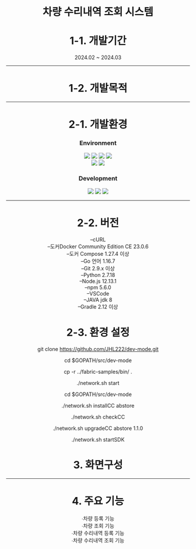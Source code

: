 <div align="center">
   
# 차량 수리내역 조회 시스템

# 1-1. 개발기간

2024.02 ~ 2024.03

***

# 1-2. 개발목적


   
***

# 2-1. 개발환경

### Environment

<img src="https://img.shields.io/badge/Visual&nbsp;Studio&nbsp;Code-007ACC?style=flat-square&logo=VisualStudioCode&logoColor=white"/>
<img src="https://img.shields.io/badge/Git-F05032?style=flat-square&logo=Git&logoColor=white"/>
<img src="https://img.shields.io/badge/GitHub-181717?style=flat-square&logo=GitHub&logoColor=white"/>
<img src="https://img.shields.io/badge/Linux-FCC624?style=flat-square&logo=Linux&logoColor=white"/><br/>
<img src="https://img.shields.io/badge/Docker-2496ED?style=flat-square&logo=Docker&logoColor=white"/>
<img src="https://img.shields.io/badge/NodeJS-339933?style=flat-square&logo=NodeJS&logoColor=white"/>

### Development

<img src="https://img.shields.io/badge/Express-000000?style=flat-square&logo=Express&logoColor=white"/>
<img src="https://img.shields.io/badge/Angular-0F0F11?style=flat-square&logo=Angular&logoColor=white"/>
<img src="https://img.shields.io/badge/Go-00ADD8?style=flat-square&logo=Go&logoColor=white"/>

***

# 2-2. 버전

–cURL <br/>
–도커Docker Community Edition CE 23.0.6 <br/>
–도커 Compose 1.27.4 이상 <br/>
–Go 언어 1.16.7 <br/>
–Git 2.9.x 이상 <br/>
–Python 2.7.18 <br/>
–Node.js 12.13.1 <br/>
–npm 5.6.0 <br/>
–VSCode <br/>
–JAVA jdk 8 <br/>
–Gradle 2.12 이상 <br/>


# 2-3. 환경 설정

   git clone https://github.com/JHL222/dev-mode.git
   
   cd $GOPATH/src/dev-mode
   
   cp -r ../fabric-samples/bin/ .
   
   ./network.sh start
   
   cd $GOPATH/src/dev-mode
   
   ./network.sh installCC abstore
   
   ./network.sh checkCC
   
   ./network.sh upgradeCC abstore 1.1.0
   
   ./network.sh startSDK


# 3. 화면구성


***

# 4. 주요 기능

∙차량 등록 기능 <br/>
∙차량 조회 기능 <br/>
∙차량 수리내역 등록 기능 <br/>
∙차량 수리내역 조회 기능 <br/>

</div>
